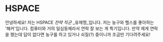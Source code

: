 # HSPACE

안녕하세요! 저는 HSPACE *전략 직군* _유제명_입니다.
저는 농구와 헬스를 좋아하는 '해커'입니다.
컴퓨터와 거의 일심동체라서 연락 잘 보는 게 특기입니다.
만약 제게 연락을 했는데 답이 없다면
농구를 하고 있거나 쇠질(?) 중이니까 조금만 기다려주세요!
